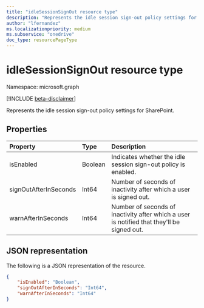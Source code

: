 ```yaml
---
title: "idleSessionSignOut resource type"
description: "Represents the idle session sign-out policy settings for SharePoint."
author: "lfernandez"
ms.localizationpriority: medium
ms.subservice: "onedrive"
doc_type: resourcePageType
---
```


# idleSessionSignOut resource type

Namespace: microsoft.graph

[!INCLUDE [beta-disclaimer](../../includes/beta-disclaimer.md)]

Represents the idle session sign-out policy settings for SharePoint.

## Properties

| Property              | Type     | Description                                                                               |
|:----------------------|:---------|:------------------------------------------------------------------------------------------|
| isEnabled             | Boolean  | Indicates whether the idle session sign-out policy is enabled.                            |
| signOutAfterInSeconds | Int64    | Number of seconds of inactivity after which a user is signed out.                         |
| warnAfterInSeconds    | Int64    | Number of seconds of inactivity after which a user is notified that they'll be signed out.|

## JSON representation

The following is a JSON representation of the resource.

<!-- { "blockType": "resource", "@odata.type": "microsoft.graph.idleSessionSignOut" } -->

```json
{
    "isEnabled": "Boolean",
    "signOutAfterInSeconds": "Int64",
    "warnAfterInSeconds": "Int64"
}
```

<!-- {
  "type": "#page.annotation",
  "description": "Idle session sign out parameters",
  "section": "documentation",
  "tocPath": "Resources/idleSessionSignOut"
} -->